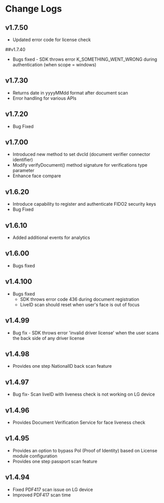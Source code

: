 # Change Logs
## v1.7.50
- Updated error code for license check

##v1.7.40
- Bugs fixed - SDK throws error K_SOMETHING_WENT_WRONG during authentication (when scope = windows)

## v1.7.30
- Returns date in yyyyMMdd format after document scan 
- Error handling for various APIs

## v1.7.20 
- Bug Fixed

## v1.7.00
- Introduced new method to set dvcId (document verifier connector identifier)
- Modify verifyDocument() method signature for verifications type parameter 
- Enhance face compare

## v1.6.20
- Introduce capability to register and authenticate FIDO2 security keys 
- Bug Fixed

## v1.6.10
- Added additional events for analytics

## v1.6.00
- Bugs fixed

## v1.4.100
- Bugs fixed
   - SDK throws error code 436 during document registration
   - LiveID scan should reset when user's face is out of focus

## v1.4.99
- Bug fix - SDK throws error 'invalid driver license' when the user scans the back side of any driver license

## v1.4.98
- Provides one step NationalID back scan feature

## v1.4.97
- Bug fix- Scan liveID with liveness check is not working on LG device

## v1.4.96
- Provides Document Verification Service for face liveness check

## v1.4.95
- Provides an option to bypass PoI (Proof of Identity) based on License module configuration
- Provides one step passport scan feature

## v1.4.94
- Fixed PDF417 scan issue on LG device
- Improved PDF417 scan time
